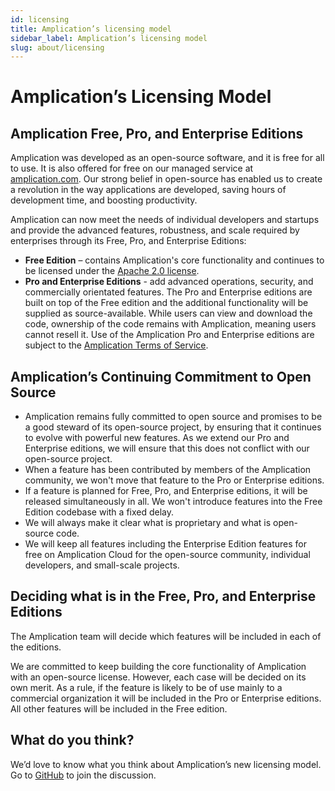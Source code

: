 ```yaml
---
id: licensing
title: Amplication’s licensing model
sidebar_label: Amplication’s licensing model
slug: about/licensing
---
```


# Amplication’s Licensing Model

## Amplication Free, Pro, and Enterprise Editions

Amplication was developed as an open-source software, and it is free for all to use. It is also offered for free on our managed service at [amplication.com](https://amplication.com). Our strong belief in open-source has enabled us to create a revolution in the way applications are developed, saving hours of development time, and boosting productivity.

Amplication can now meet the needs of individual developers and startups and provide the advanced features, robustness, and scale required by enterprises through its Free, Pro, and Enterprise Editions:

- **Free Edition** – contains Amplication's core functionality and continues to be licensed under the [Apache 2.0 license](https://github.com/amplication/amplication/blob/master/LICENSE).
- **Pro and Enterprise Editions** - add advanced operations, security, and commercially orientated features. The Pro and Enterprise editions are built on top of the Free edition and the additional functionality will be supplied as source-available. While users can view and download the code, ownership of the code remains with Amplication, meaning users cannot resell it. Use of the Amplication Pro and Enterprise editions are subject to the [Amplication Terms of Service](https://amplication.com/terms).

## **Amplication’s Continuing Commitment to Open Source**[](https://docs.amplication.com/about/about/licensing/#amplications-continuing-commitment-to-open-source)

- Amplication remains fully committed to open source and promises to be a good steward of its open-source project, by ensuring that it continues to evolve with powerful new features. As we extend our Pro and Enterprise editions, we will ensure that this does not conflict with our open-source project.
- When a feature has been contributed by members of the Amplication community, we won't move that feature to the Pro or Enterprise editions.
- If a feature is planned for Free, Pro, and Enterprise editions, it will be released simultaneously in all. We won't introduce features into the Free Edition codebase with a fixed delay.
- We will always make it clear what is proprietary and what is open-source code.
- We will keep all features including the Enterprise Edition features for free on Amplication Cloud for the open-source community, individual developers, and small-scale projects.

## Deciding what is in the Free, Pro, and Enterprise Editions[](https://docs.amplication.com/about/about/licensing/#deciding-what-is-in-the-community-or-enterprise-editions)

The Amplication team will decide which features will be included in each of the editions.

We are committed to keep building the core functionality of Amplication with an open-source license. However, each case will be decided on its own merit. As a rule, if the feature is likely to be of use mainly to a commercial organization it will be included in the Pro or Enterprise editions. All other features will be included in the Free edition.

## What do you think?[](https://docs.amplication.com/about/about/licensing/#what-do-you-think)

We’d love to know what you think about Amplication’s new licensing model. Go to [GitHub](https://github.com/amplication/amplication/discussions/2846) to join the discussion.
